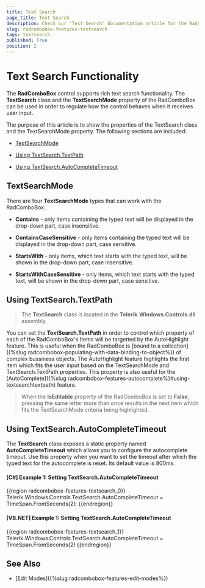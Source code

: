```yaml
---
title: Text Search
page_title: Text Search
description: Check our "Text Search" documentation article for the RadComboBox WPF control.
slug: radcombobox-features-textsearch
tags: textsearch
published: True
position: 2
---
```


# Text Search Functionality

The __RadComboBox__ control supports rich text search functionality. The __TextSearch__ class and the __TextSearchMode__ property of the RadComboBox can be used in order to regulate how the control behaves when it receives user input.

The purpose of this article is to show the properties of the TextSearch class and the TextSearchMode property. The following sections are included:

* [TextSearchMode](#textsearchmode)

* [Using TextSearch.TextPath](#using-textsearchtextpath)

* [Using TextSearch.AutoCompleteTimeout](#using-textsearchautocompletetimeout)

## TextSearchMode

There are four __TextSearchMode__ types that can work with the RadComboBox:

* __Contains__ - only items containing the typed text will be displayed in the drop-down part, case insensitive.

* __ContainsCaseSensitive__ - only items containing the typed text will be displayed in the drop-down part, case sensitive.

* __StartsWith__ - only items, which text starts with the typed text, will be shown in the drop-down part, case insensitive.

* __StartsWithCaseSensitive__ - only items, which text starts with the typed text, will be shown in the drop-down part, case sensitive.

## Using TextSearch.TextPath

>The __TextSearch__ class is located in the __Telerik.Windows.Controls.dll__ assembly.

You can set the __TextSearch.TextPath__ in order to control which property of each of the RadComboBox's Items will be targetted by the AutoHighlight feature. This is useful when the RadComboBox is [bound to a collection]({%slug radcombobox-populating-with-data-binding-to-object%}) of complex bussiness objects. The AutoHighlight feature highlights the first item which fits the user input based on the TextSearchMode and TextSearch.TextPath properties. This property is also useful for the [AutoComplete]({%slug radcombobox-features-autocomplete%}#using-textsearchtextpath) feature.

>When the __IsEditable__ property of the RadComboBox is set to __False__, pressing the same letter more than once results in the next item which fits the TextSearchMode criteria being highlighted.

## Using TextSearch.AutoCompleteTimeout

The __TextSearch__ class exposes a static property named __AutoCompleteTimeout__ which allows you to configure the autocomplete timeout. Use this property when you want to set the timeout after which the typed text for the autocomplete is reset. Its default value is 800ms.

#### __[C#] Example 1: Setting TextSearch.AutoCompleteTimeout__

{{region radcombobox-features-textsearch_0}}
	Telerik.Windows.Controls.TextSearch.AutoCompleteTimeout = TimeSpan.FromSeconds(2);
{{endregion}}

#### __[VB.NET] Example 1: Setting TextSearch.AutoCompleteTimeout__

{{region radcombobox-features-textsearch_1}}
	Telerik.Windows.Controls.TextSearch.AutoCompleteTimeout = TimeSpan.FromSeconds(2)
{{endregion}}

## See Also
 * [Edit Modes]({%slug radcombobox-features-edit-modes%})

